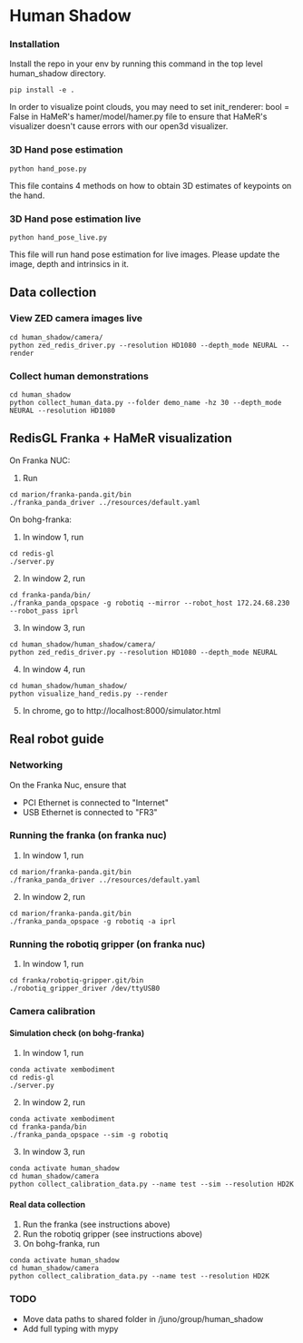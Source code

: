 # Human Shadow

### Installation
Install the repo in your env by running this command in the top level human_shadow directory.
```
pip install -e .
```

In order to visualize point clouds, you may need to set init_renderer: bool = False in HaMeR's hamer/model/hamer.py file to ensure that HaMeR's visualizer doesn't cause errors with our open3d visualizer. 


### 3D Hand pose estimation
```
python hand_pose.py
```
This file contains 4 methods on how to obtain 3D estimates of keypoints on the hand. 

### 3D Hand pose estimation live
```
python hand_pose_live.py
```
This file will run hand pose estimation for live images. Please update the image, depth and intrinsics in it. 

## Data collection 
### View ZED camera images live
 ```
 cd human_shadow/camera/
 python zed_redis_driver.py --resolution HD1080 --depth_mode NEURAL --render
```


### Collect human demonstrations 
 ```
 cd human_shadow
 python collect_human_data.py --folder demo_name -hz 30 --depth_mode NEURAL --resolution HD1080
```

## RedisGL Franka + HaMeR visualization 
On Franka NUC:
1. Run 
 ```
 cd marion/franka-panda.git/bin
 ./franka_panda_driver ../resources/default.yaml
```

On bohg-franka:
1. In window 1, run 
 ```
 cd redis-gl
 ./server.py
```

2. In window 2, run 
 ```
 cd franka-panda/bin/
 ./franka_panda_opspace -g robotiq --mirror --robot_host 172.24.68.230 --robot_pass iprl
```

3. In window 3, run
 ```
 cd human_shadow/human_shadow/camera/
 python zed_redis_driver.py --resolution HD1080 --depth_mode NEURAL
```

4. In window 4, run 
 ```
cd human_shadow/human_shadow/
python visualize_hand_redis.py --render
```

5. In chrome, go to http://localhost:8000/simulator.html




## Real robot guide 

### Networking 
On the Franka Nuc, ensure that 
* PCI Ethernet is connected to "Internet"
* USB Ethernet is connected to "FR3"

### Running the franka (on franka nuc)
1. In window 1, run 
 ```
 cd marion/franka-panda.git/bin
 ./franka_panda_driver ../resources/default.yaml
```
2. In window 2, run 
 ```
 cd marion/franka-panda.git/bin
 ./franka_panda_opspace -g robotiq -a iprl
```

### Running the robotiq gripper (on franka nuc)
1. In window 1, run 
 ```
 cd franka/robotiq-gripper.git/bin
 ./robotiq_gripper_driver /dev/ttyUSB0
```

### Camera calibration
#### Simulation check (on bohg-franka)
1. In window 1, run  
 ```
 conda activate xembodiment
 cd redis-gl
./server.py
```
2. In window 2, run 
 ```
 conda activate xembodiment
 cd franka-panda/bin
./franka_panda_opspace --sim -g robotiq
```
3. In window 3, run 
 ```
 conda activate human_shadow
 cd human_shadow/camera
python collect_calibration_data.py --name test --sim --resolution HD2K
```

#### Real data collection 
1. Run the franka (see instructions above)
2. Run the robotiq gripper (see instructions above)
3. On bohg-franka, run
 ```
 conda activate human_shadow
 cd human_shadow/camera
python collect_calibration_data.py --name test --resolution HD2K
```

### TODO
 - Move data paths to shared folder in /juno/group/human_shadow
 - Add full typing with mypy

